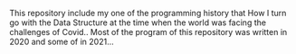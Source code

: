This repository include my one of the programming history that How I turn go with the Data Structure at the time when the world was facing the challenges of Covid.. Most of the program of this repository was written in 2020 and some of in 2021... 
